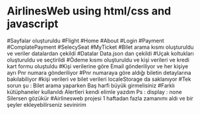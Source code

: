 # AirlinesWeb using html/css and javascript
#Sayfalar oluşturuldu #Flight #Home #About #Login #Payment #ComplatePayment #SelecySeat #MyTicket
#Bilet arama kısmı oluşturuldu ve veriler datalardan çekildi
#Datalar Data.json dan çekildi
#Uçak koltukları oluşturuldu ve seçtirildi
#Ödeme kısmı oluşturuldu ve kişi verileri ve kredi kart formu oluştuldu
#Kişi verilerine göre Email gönderiliyor ve her kişiye ayrı Pnr numara gönderiliyor
#Pnr numaraya göre aldığı biletin detaylarına bakılabiliyor
#kişi verileri ve bilet verileri localeStorage da saklanıyor
#Tek sorun şu : Bilet arama yaparken Baş harfi büyük girmelisiniz
#Farklı kütüphaneler kullanıldı Alertleri kendi elimle yazdım Ps : display : none Silersen gözükür
#Airlinesweb projesi 1 haftadan fazla zamanımı aldı ve bir şeyler ekleyebilirseniz sevinirim
